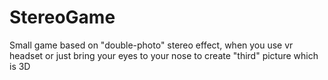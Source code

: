 # StereoGame
Small game based on "double-photo" stereo effect, when you use vr headset or just bring your eyes to your nose to create "third" picture which is 3D

